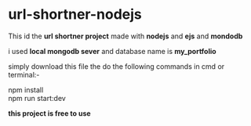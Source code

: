 # url-shortner-nodejs

This id the <b>url shortner project</b> made with <b>nodejs</b> and <b>ejs</b> and <b>mondodb</b>

i used <b>local mongodb sever</b> and database name is <b>my_portfolio</b>


simply download this file the do the following commands in cmd or terminal:-

<div class="bg-gray">
npm install <br/>
npm run start:dev
</div>


<b>this project is free to use</b>
